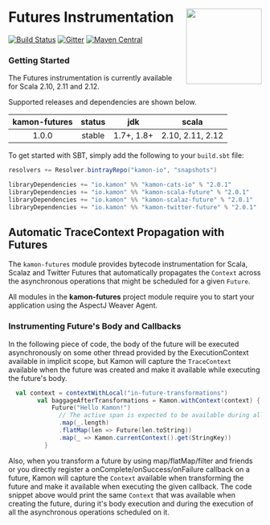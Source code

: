 # Futures Instrumentation<img align="right" src="https://rawgit.com/kamon-io/Kamon/master/kamon-logo.svg" height="150px" style="padding-left: 20px"/>

[![Build Status](https://travis-ci.org/kamon-io/kamon-scala.svg?branch=master)](https://travis-ci.org/kamon-io/kamon-scala)
[![Gitter](https://badges.gitter.im/Join%20Chat.svg)](https://gitter.im/kamon-io/Kamon?utm_source=badge&utm_medium=badge&utm_campaign=pr-badge&utm_content=badge)
[![Maven Central](https://maven-badges.herokuapp.com/maven-central/io.kamon/kamon-scala-future_2.12/badge.svg)](https://maven-badges.herokuapp.com/maven-central/io.kamon/kamon-scala-future_2.12)

### Getting Started

The Futures instrumentation is currently available for Scala 2.10, 2.11 and 2.12.

Supported releases and dependencies are shown below.

| kamon-futures  | status | jdk  | scala
|:------:|:------:|:----:|------------------
|  1.0.0 | stable | 1.7+, 1.8+ | 2.10, 2.11, 2.12

To get started with SBT, simply add the following to your `build.sbt`
file:

```scala
resolvers += Resolver.bintrayRepo("kamon-io", "snapshots")

libraryDependencies += "io.kamon" %% "kamon-cats-io" % "2.0.1"
libraryDependencies += "io.kamon" %% "kamon-scala-future" % "2.0.1"
libraryDependencies += "io.kamon" %% "kamon-scalaz-future" % "2.0.1"
libraryDependencies += "io.kamon" %% "kamon-twitter-future" % "2.0.1"
```


## Automatic TraceContext Propagation with Futures

The `kamon-futures` module provides bytecode instrumentation for Scala, Scalaz and Twitter Futures that automatically
propagates the `Context` across the asynchronous operations that might be scheduled for a given `Future`.

All modules in the <b>kamon-futures</b> project module require you to start your application using the AspectJ Weaver
Agent.

### Instrumenting Future's Body and Callbacks ###

In the following piece of code, the body of the future will be executed asynchronously on some other thread provided by
the ExecutionContext available in implicit scope, but Kamon will capture the `TraceContext` available when the future
was created and make it available while executing the future's body.

```scala
  val context = contextWithLocal("in-future-transformations")
        val baggageAfterTransformations = Kamon.withContext(context) {
            Future("Hello Kamon!")
              // The active span is expected to be available during all intermediate processing.
              .map(_.length)
              .flatMap(len => Future(len.toString))
              .map(_ => Kamon.currentContext().get(StringKey))
          }
```

Also, when you transform a future by using map/flatMap/filter and friends or you directly register a
onComplete/onSuccess/onFailure callback on a future, Kamon will capture the `Context` available when transforming
the future and make it available when executing the given callback. The code snippet above would print the same
`Context` that was available when creating the future, during it's body execution and during the execution of all
the asynchronous operations scheduled on it.
